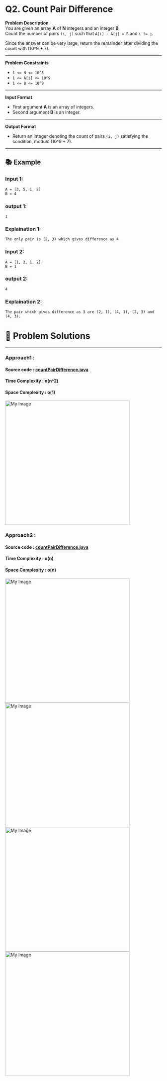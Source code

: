 # Q2. Count Pair Difference

**Problem Description**  
You are given an array **A** of **N** integers and an integer **B**.  
Count the number of pairs `(i, j)` such that `A[i] - A[j] = B` and `i != j`.

Since the answer can be very large, return the remainder after dividing the count with \(10^9 + 7\).

---

**Problem Constraints**
- `1 <= N <= 10^5`
- `1 <= A[i] <= 10^9`
- `1 <= B <= 10^9`

---

**Input Format**
- First argument **A** is an array of integers.
- Second argument **B** is an integer.

---

**Output Format**
- Return an integer denoting the count of pairs `(i, j)` satisfying the condition, modulo \(10^9 + 7\).

---


## 📚 Example

### Input 1:
```plaintext
A = [3, 5, 1, 2]
B = 4
```
### output 1:
```plaintext
1
```
### Explaination 1:
```plaintext
The only pair is (2, 3) which gives difference as 4
```
### Input 2:
```plaintext
A = [1, 2, 1, 2]
B = 1
```
### output 2:
```plaintext
4
```
### Explaination 2:
```plaintext
The pair which gives difference as 3 are (2, 1), (4, 1), (2, 3) and (4, 3). 
```

# 📝 Problem Solutions
---
### Approach1 :
#### Source code : [countPairDifference.java](../../src/hashingTwo/countPairDifference/approachOne/countPairDifference.java)
#### Time Complexity : o(n^2)
#### Space Complexity : o(1)

 <img src="../../images/hashingTwo/countPairDifference/approachOne/step1.jpg" alt="My Image" width="400" />



### Approach2 :
#### Source code : [countPairDifference.java](../../src/hashingTwo/countPairDifference/approachTwo/countPairDifference.java)
#### Time Complexity : o(n)
#### Space Complexity : o(n)

 <img src="../../images/hashingTwo/countPairDifference/approachTwo/step1.jpg" alt="My Image" width="400" />
 <img src="../../images/hashingTwo/countPairDifference/approachTwo/step2.jpg" alt="My Image" width="400" />
 <img src="../../images/hashingTwo/countPairDifference/approachTwo/step3.jpg" alt="My Image" width="400" />
 <img src="../../images/hashingTwo/countPairDifference/approachTwo/step4.jpg" alt="My Image" width="400" />